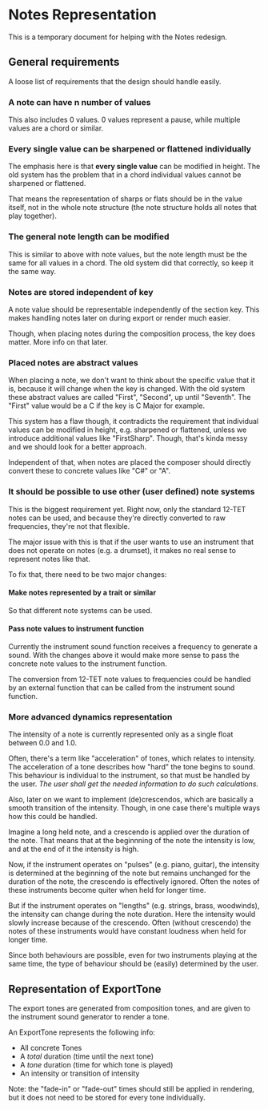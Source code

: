 # Notes Representation

This is a temporary document for helping with the Notes redesign.

## General requirements

A loose list of requirements that the design should handle easily.

### A note can have n number of values

This also includes 0 values. 0 values represent a pause, while multiple values
are a chord or similar.

### Every single value can be sharpened or flattened individually

The emphasis here is that **every single value** can be modified in height.
The old system has the problem that in a chord individual values cannot be
sharpened or flattened.

That means the representation of sharps or flats should be in the value itself,
not in the whole note structure (the note structure holds all notes that play
together).

### The general note length can be modified

This is similar to above with note values, but the note length must be the same
for all values in a chord. The old system did that correctly, so keep it the
same way.

### Notes are stored independent of key

A note value should be representable independently of the section key. This
makes handling notes later on during export or render much easier.

Though, when placing notes during the composition process, the key does matter.
More info on that later.

### Placed notes are abstract values

When placing a note, we don't want to think about the specific value that it is,
because it will change when the key is changed. With the old system these
abstract values are called "First", "Second", up until "Seventh". The "First"
value would be a C if the key is C Major for example.

This system has a flaw though, it contradicts the requirement that individual
values can be modified in height, e.g. sharpened or flattened, unless we
introduce additional values like "FirstSharp". Though, that's kinda messy and
we should look for a better approach.

Independent of that, when notes are placed the composer should directly convert
these to concrete values like "C#" or "A".

### It should be possible to use other (user defined) note systems

This is the biggest requirement yet. Right now, only the standard 12-TET notes
can be used, and because they're directly converted to raw frequencies, they're
not that flexible.

The major issue with this is that if the user wants to use an instrument that
does not operate on notes (e.g. a drumset), it makes no real sense to represent
notes like that.

To fix that, there need to be two major changes:

#### Make notes represented by a trait or similar

So that different note systems can be used.

#### Pass note values to instrument function

Currently the instrument sound function receives a frequency to generate a
sound. With the changes above it would make more sense to pass the concrete
note values to the instrument function.

The conversion from 12-TET note values to frequencies could be handled by an
external function that can be called from the instrument sound function.

### More advanced dynamics representation

The intensity of a note is currently represented only as a single float between
0.0 and 1.0.

Often, there's a term like "acceleration" of tones, which relates to intensity.
The acceleration of a tone describes how "hard" the tone begins to sound.
This behaviour is individual to the instrument, so that must be handled by the
user. *The user shall get the needed information to do such calculations.*

Also, later on we want to implement (de)crescendos, which are basically a smooth
transition of the intensity. Though, in one case there's multiple ways how this
could be handled.

Imagine a long held note, and a crescendo is applied over the duration of the
note. That means that at the beginnning of the note the intensity is low, and
at the end of it the intensity is high.

Now, if the instrument operates on "pulses" (e.g. piano, guitar), the intensity
is determined at the beginning of the note but remains unchanged for the
duration of the note, the crescendo is effectively ignored. Often the notes of
these instruments become quiter when held for longer time.

But if the instrument operates on "lengths" (e.g. strings, brass, woodwinds),
the intensity can change during the note duration. Here the intensity would
slowly increase because of the crescendo. Often (without crescendo) the notes
of these instruments would have constant loudness when held for longer time.

Since both behaviours are possible, even for two instruments playing at the
same time, the type of behaviour should be (easily) determined by the user.

## Representation of ExportTone

The export tones are generated from composition tones, and are given to the
instrument sound generator to render a tone.

An ExportTone represents the following info:

- All concrete Tones
- A *total* duration (time until the next tone)
- A *tone* duration (time for which tone is played)
- An intensity or transition of intensity

Note: the "fade-in" or "fade-out" times should still be applied in rendering,
but it does not need to be stored for every tone individually.
